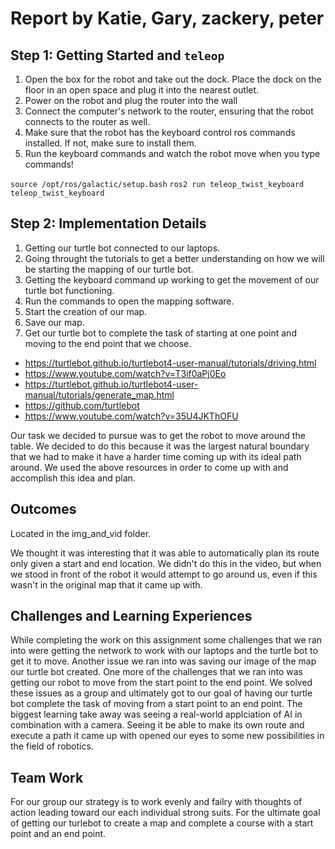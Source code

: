 # Report by Katie, Gary, zackery, peter

## Step 1: Getting Started and `teleop`

1. Open the box for the robot and take out the dock. Place the dock on the floor in an open space and plug it into the nearest outlet.
2. Power on the robot and plug the router into the wall
3. Connect the computer's network to the router, ensuring that the robot connects to the router as well.
4. Make sure that the robot has the keyboard control ros commands installed. If not, make sure to install them.
5. Run the keyboard commands and watch the robot move when you type commands!

`source /opt/ros/galactic/setup.bash`
`ros2 run teleop_twist_keyboard teleop_twist_keyboard`

## Step 2: Implementation Details

1. Getting our turtle bot connected to our laptops.
2. Going throught the tutorials to get a better understanding on how we will be starting the mapping of our turtle bot.
3. Getting the keyboard command up working to get the movement of our turtle bot functioning.
4. Run the commands to open the mapping software.
5. Start the creation of our map.
6. Save our map.
7. Get our turtle bot to complete the task of starting at one point and moving to the end point that we choose.

- https://turtlebot.github.io/turtlebot4-user-manual/tutorials/driving.html
- https://www.youtube.com/watch?v=T3if0aPj0Eo
- https://turtlebot.github.io/turtlebot4-user-manual/tutorials/generate_map.html
- https://github.com/turtlebot
- https://www.youtube.com/watch?v=35U4JKThOFU

Our task we decided to pursue was to get the robot to move around the table. We decided to do this because it was the largest natural boundary that we had to make it have a harder time coming up with its ideal path around. We used the above resources in order to come up with and accomplish this idea and plan.

## Outcomes

Located in the img_and_vid folder. 

We thought it was interesting that it was able to automatically plan its route only given a start and end location. We didn't do this in the video, but when we stood in front of the robot it would attempt to go around us, even if this wasn't in the original map that it came up with.

## Challenges and Learning Experiences

While completing the work on this assignment some challenges that we ran into were getting the network to work with our laptops and the turtle bot to get it to move. Another issue we ran into was saving our image of the map our turtle bot created. One more of the challenges that we ran into was getting our robot to move from the start point to the end point. We solved these issues as a group and ultimately got to our goal of having our turtle bot complete the task of moving from a start point to an end point. The biggest learning take away was seeing a real-world applciation of AI in combination with a camera. Seeing it be able to make its own route and execute a path it came up with opened our eyes to some new possibilities in the field of robotics.

## Team Work

For our group our strategy is to work evenly and failry with thoughts of action leading toward our each individual strong suits. For the ultimate goal of getting our turlebot to create a map and complete a course with a start point and an end point. 
